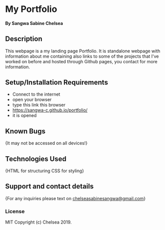 
#  My Portfolio
#### By **Sangwa Sabine Chelsea**
## Description
This webpage is a my landing page Portfolio. It is standalone webpage with information about me containing also links to some of the projects that I've worked on before and hosted through Github pages, you contact for more information.
## Setup/Installation Requirements
* Connect to the internet
* open your browser
* type this link this browser
* https://sangwa-c.github.io/portfolio/
* it is opened

## Known Bugs
{It may not be accessed on all devices!}
## Technologies Used
{HTML for structuring
CSS for styling}
## Support and contact details
{For any inquiries please text on chelseasabinesangwa@gmail.com}
### License
MIT Copyright (c) Chelsea 2019. 
